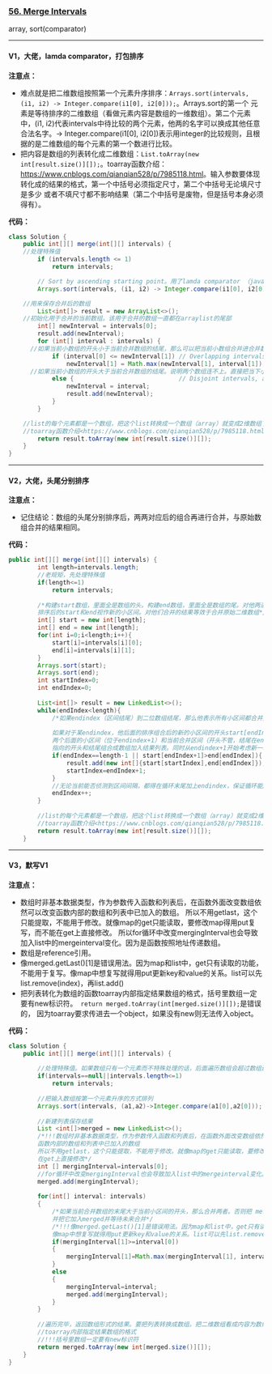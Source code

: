 ### [56. Merge Intervals](https://leetcode.com/problems/merge-intervals/)

array, sort(comparator)

---

#### V1，大佬，lamda comparator，打包排序

**注意点：**
- 难点就是把二维数组按照第一个元素升序排序：`Arrays.sort(intervals, (i1, i2) -> Integer.compare(i1[0], i2[0]));`。Arrays.sort的第一个
元素是等待排序的二维数组（看做元素内容是数组的一维数组）。第二个元素中，(i1, i2)代表intervals中待比较的两个元素，他两的名字可以换成其他任意
合法名字。-> Integer.compare(i1[0], i2[0])表示用integer的比较规则，且根据的是二维数组的每个元素的第一个数进行比较。
- 把内容是数组的列表转化成二维数组：`List.toArray(new int[result.size()][]);`。toarray函数介绍：<https://www.cnblogs.com/qianqian528/p/7985118.html>。输入参数要体现转化成的结果的格式，第一个中括号必须指定尺寸，第二个中括号无论填尺寸是多少
或者不填尺寸都不影响结果（第二个中括号是废物，但是括号本身必须得有）。

**代码：**
```java
class Solution {
	public int[][] merge(int[][] intervals) {
    //处理特殊值
		if (intervals.length <= 1)
			return intervals;

		// Sort by ascending starting point。用了lamda comparator （java8）
		Arrays.sort(intervals, (i1, i2) -> Integer.compare(i1[0], i2[0]));

    //用来保存合并后的数组
		List<int[]> result = new ArrayList<>();
    //初始化用于合并的当前数组。该用于合并的数组一直都在arraylist的尾部
		int[] newInterval = intervals[0];
		result.add(newInterval);
		for (int[] interval : intervals) {
      //如果当前小数组的开头小于当前合并数组的结尾，那么可以把当前小数组合并进合并数组里：即更新合并数组的第二位                                                     
			if (interval[0] <= newInterval[1]) // Overlapping intervals, move the end if needed
				newInterval[1] = Math.max(newInterval[1], interval[1]);
      //如果当前小数组的开头大于当前合并数组的结尾。说明两个数组连不上。直接把当下小数组压入结果中作为新的合并数组，等待后续进一步合并。
			else {                             // Disjoint intervals, add the new interval to the list
				newInterval = interval;
				result.add(newInterval);
			}
		}

    //list的每个元素都是一个数组，把这个list转换成一个数组（array）就变成2维数组了
    //toarray函数介绍<https://www.cnblogs.com/qianqian528/p/7985118.html>
		return result.toArray(new int[result.size()][]);
	}
}
```

---

#### V2，大佬，头尾分别排序

**注意点：**
- 记住结论：数组的头尾分别排序后，两两对应后的组合再进行合并，与原始数组合并的结果相同。

**代码：**
```java
public int[][] merge(int[][] intervals) {
        int length=intervals.length;
        //老规矩，先处理特殊值
        if(length<=1)
            return intervals;
    
        /*构建start数组，里面全是数组的头。构建end数组，里面全是数组的尾。对他两进行排序。
        排序后的start和end视作新的小区间。对他们合并的结果等效于合并原始二维数组*/
        int[] start = new int[length];
        int[] end = new int[length];
        for(int i=0;i<length;i++){
            start[i]=intervals[i][0];
            end[i]=intervals[i][1];
        }
        Arrays.sort(start);
        Arrays.sort(end);
        int startIndex=0;
        int endIndex=0;
        
        List<int[]> result = new LinkedList<>();
        while(endIndex<length){
            /*如果endindex（区间结尾）到二位数组结尾，那么他表示所有小区间都合并完了。把从start[startindex]到end[endindex]的数存入结果列表
            
            如果对于某endindex，他后面的排序组合后的新的小区间的开头start[endIndex+1]大于当前endindex位置的end[endIndex]，说明
            两个后面的小区间（位于endindex+1）和当前合并区间（开头不管，结尾在endindex）没办法合并，则把现有的startindex和endindex分别
            指向的开头和结尾组合成数组加入结果列表。同时从endindex+1开始考虑新一轮合并，把它设置成startindex。*/
            if(endIndex==length-1 || start[endIndex+1]>end[endIndex]){
                result.add(new int[]{start[startIndex],end[endIndex]});
                startIndex=endIndex+1;
            }
            //无论当前能否侦测到区间间隔，都得在循环末尾加上endindex，保证循环能顺利退出。同时保证能够进一步探测区间间隔。
            endIndex++;
        }
        
        //list的每个元素都是一个数组，把这个list转换成一个数组（array）就变成2维数组了
        //toarray函数介绍<https://www.cnblogs.com/qianqian528/p/7985118.html>
        return result.toArray(new int[result.size()][]);
    }
```

---

#### V3，默写V1

**注意点：**
- 数组时非基本数据类型，作为参数传入函数和列表后，在函数外面改变数组依然可以改变函数内部的数组和列表中已加入的数组。
  所以不用getlast，这个只能提取，不能用于修改。就像map的get只能读取，要修改map得用put复写，而不能在get上直接修改。
  所以for循环中改变mergingInterval也会导致加入list中的mergeinterval变化。因为是函数按照地址传递数组。
- 数组是reference引用。
- 像merged.getLast()[1]是错误用法。因为map和list中，get只有读取的功能，不能用于复写。像map中想复写就得用put更新key和value的关系。list可以先list.remove(index)，再list.add()
- 把列表转化为数组的函数toarray内部指定结果数组的格式，括号里数组一定要有new标识符。` return merged.toArray(int[merged.size()][]);`是错误的，
因为toarray要求传进去一个object，如果没有new则无法传入object。

**代码：**
```java
class Solution {
    public int[][] merge(int[][] intervals) {
        
        //处理特殊值。如果数组只有一个元素而不特殊处理的话，后面遍历数组会超过数组边界
        if(intervals==null||intervals.length<=1)
            return intervals;
        
        //把输入数组按第一个元素升序的方式排列
        Arrays.sort(intervals, (a1,a2)->Integer.compare(a1[0],a2[0]));
        
        //新建列表保存结果
        List <int[]>merged = new LinkedList<>();
        /*!!!数组时非基本数据类型，作为参数传入函数和列表后，在函数外面改变数组依然可以改变
        函数内部的数组和列表中已加入的数组
        所以不用getlast，这个只能提取，不能用于修改。就像map的get只能读取，要修改map得用put复写，而不能
        在get上直接修改*/
        int [] mergingInterval=intervals[0];
        //for循环中改变mergingInterval也会导致加入list中的mergeinterval变化。因为是函数按照地址传递数组
        merged.add(mergingInterval);
        
        for(int[] interval: intervals)
        {
            /*如果当前合并数组的末尾大于当前小区间的开头，那么合并两者。否则把 mergingInterval更新为当前小区间，
            并把它加入merged并等待未来合并*/
            /*!!!像merged.getLast()[1]是错误用法。因为map和list中，get只有读取的功能，不能用于复写。
            像map中想复写就得用put更新key和value的关系。list可以先list.remove(index)，再list.add()*/
            if(mergingInterval[1]>=interval[0])
            {
                mergingInterval[1]=Math.max(mergingInterval[1], interval[1]);
            }
            else
            {
                mergingInterval=interval;
                merged.add(mergingInterval);
            }
        }
        
        //遍历完毕，返回数组形式的结果。要把列表转换成数组。把二维数组看成内容为数组的一维数组
        //toarray内部指定结果数组的格式
        //!!!括号里数组一定要有new标识符
        return merged.toArray(new int[merged.size()][]);
    }
}
```
